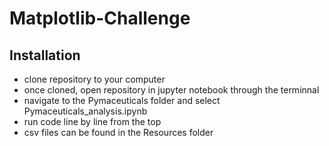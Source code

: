 # Matplotlib-Challenge
## Installation

- clone repository to your computer 
- once cloned, open repository in jupyter notebook through the terminnal 
- navigate to the Pymaceuticals folder and select Pymaceuticals_analysis.ipynb
- run code line by line from the top
- csv files can be found in the Resources folder 
